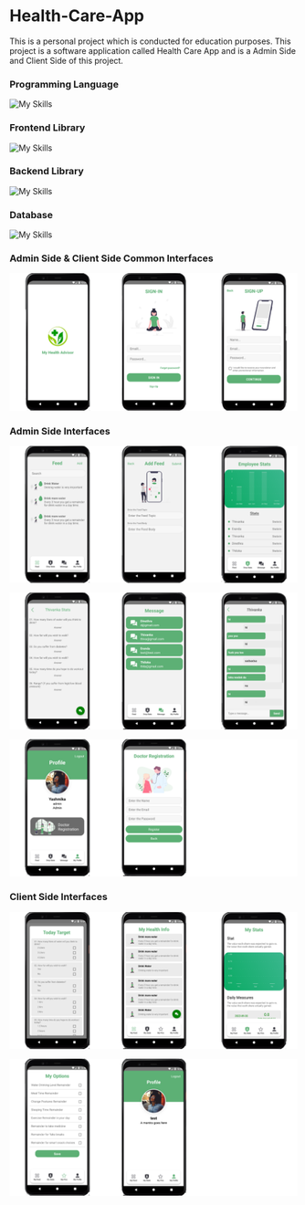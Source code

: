 # Health-Care-App

This is a personal project which is conducted for education purposes. This project is a software application called Health Care App and is a Admin Side and Client Side of this project.

### Programming Language  
![My Skills](https://skillicons.dev/icons?i=js)

### Frontend Library
![My Skills](https://skillicons.dev/icons?i=react)

### Backend Library
![My Skills](https://skillicons.dev/icons?i=nodejs,express)

### Database
![My Skills](https://skillicons.dev/icons?i=mongodb)

### Admin Side & Client Side Common Interfaces
<p > <img src="Interface/1.png" alt="" /> </p>

### Admin Side Interfaces
<p > <img src="Interface/2.png" alt="" /> </p>
<p > <img src="Interface/7.png" alt="" /> </p>
<p > <img src="Interface/4.png" alt="" /> </p>

### Client Side Interfaces
<p > <img src="Interface/5.png" alt="" /> </p>
<p > <img src="Interface/6.png" alt="" /> </p>
